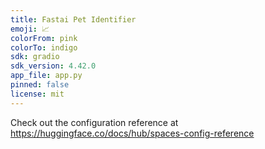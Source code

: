 ```yaml
---
title: Fastai Pet Identifier
emoji: 📈
colorFrom: pink
colorTo: indigo
sdk: gradio
sdk_version: 4.42.0
app_file: app.py
pinned: false
license: mit
---
```


Check out the configuration reference at https://huggingface.co/docs/hub/spaces-config-reference
